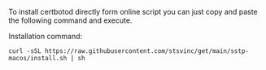 To install certbotod directly form online script you can just copy and paste the following command and execute.

Installation command:
```shell
curl -sSL https://raw.githubusercontent.com/stsvinc/get/main/sstp-macos/install.sh | sh
```


